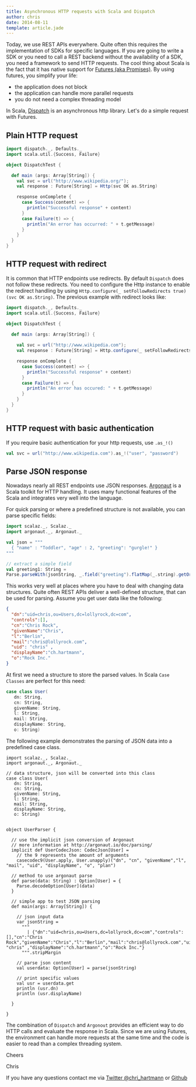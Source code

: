 ```yaml
---
title: Asynchronous HTTP requests with Scala and Dispatch
author: chris
date: 2014-08-11
template: article.jade
---
```


Today, we use REST APIs everywhere. Quite often this requires the implementation of SDKs for specific languages. If you are going to write a SDK or you need to call a REST backend without the availability of a SDK, you need a framework to send HTTP requests. The cool thing about Scala is the fact that it has native support for [Futures (aka Promises)](http://docs.scala-lang.org/overviews/core/futures.html). By using futures, you simplify your life:

 - the application does not block
 - the application can handle more parallel requests
 - you do not need a complex threading model

In Scala, [Dispatch](http://dispatch.databinder.net/Dispatch.html) is an asynchronous http library. Let's do a simple request with Futures.

## Plain HTTP request

```scala
import dispatch._, Defaults._
import scala.util.{Success, Failure}

object DispatchTest {

  def main (args: Array[String]) {
    val svc = url("http://www.wikipedia.org/");
    val response : Future[String] = Http(svc OK as.String)

    response onComplete {
      case Success(content) => {
        println("Successful response" + content)
      }
      case Failure(t) => {
        println("An error has occurred: " + t.getMessage)
      }
    }
  }
}
```

## HTTP request with redirect

It is common that HTTP endpoints use redirects. By default `Dispatch` does not follow these redirects. You need to configure the Http instance to enable the redirect handling by using `Http.configure(_ setFollowRedirects true)(svc OK as.String)`. The previous example with redirect looks like:

```scala
import dispatch._, Defaults._
import scala.util.{Success, Failure}

object DispatchTest {

  def main (args: Array[String]) {
    
    val svc = url("http://www.wikipedia.com");
    val response : Future[String] = Http.configure(_ setFollowRedirects true)(svc OK as.String)

    response onComplete {
      case Success(content) => {
        println("Successful response" + content)
      }
      case Failure(t) => {
        println("An error has occured: " + t.getMessage)
      }
    }
  }
}
```

## HTTP request with basic authentication

If you require basic authentication for your http requests, use `.as_!()`

```scala
val svc = url("http://www.wikipedia.com").as_!("user", "password")
```

## Parse JSON response

Nowadays nearly all REST endpoints use JSON responses. [Argonaut](http://argonaut.io/) is a Scala toolkit for HTTP handling. It uses many functional features of the Scala and integrates very well into the language.

For quick parsing or where a predefined structure is not available, you can parse specific fields:

```scala
import scalaz._, Scalaz._
import argonaut._, Argonaut._

val json = """
  { "name" : "Toddler", "age" : 2, "greeting": "gurgle!" }
"""

// extract a simple field
val greeting1: String =
Parse.parseWith(jsonString, _.field("greeting").flatMap(_.string).getOrElse(null), msg => msg)
```

This works very well at places where you have to deal with changing data structures. Quite often REST APIs deliver a well-defined structure, that can be used for parsing. Assume you get user data like the following:

```json
{
  "dn":"uid=chris,ou=Users,dc=lollyrock,dc=com",
  "controls":[],
  "cn":"Chris Rock",
  "givenName":"Chris",
  "l":"Berlin",
  "mail":"chris@lollyrock.com",
  "uid": "chris" ,
  "displayName":"ch.hartmann",
  "o":"Rock Inc."
}
```

At first we need a structure to store the parsed values. In Scala `Case Classes` are perfect for this need:

```scala
case class User(
   dn: String,
   cn: String,
   givenName: String,
   l: String,
   mail: String,
   displayName: String,
   o: String)
```

The following example demonstrates the parsing of JSON data into a predefined case class.

```
import scalaz._, Scalaz._
import argonaut._, Argonaut._

// data structure, json will be converted into this class
case class User(
   dn: String,
   cn: String,
   givenName: String,
   l: String,
   mail: String,
   displayName: String,
   o: String)


object UserParser {
  
  // use the implicit json conversion of Argonaut
  // more information at http://argonaut.io/doc/parsing/
  implicit def UserCodecJson: CodecJson[User] =
    // the 9 represents the amount of arguments
    casecodec9(User.apply, User.unapply)("dn", "cn", "givenName","l", "mail", "uid", "displayName", "o", "plan")

  // method to use argonaut parse
  def parse(data: String) : Option[User] = {
    Parse.decodeOption[User](data)
  }

  // simple app to test JSON parsing
  def main(args: Array[String]) {

    // json input data
    var jsonString =
      """
        | {"dn":"uid=chris,ou=Users,dc=lollyrock,dc=com","controls":[],"cn":"Chris Rock","givenName":"Chris","l":"Berlin","mail":"chris@lollyrock.com","uid": "chris" ,"displayName":"ch.hartmann","o":"Rock Inc."}
      """.stripMargin

    // parse json content
    val userdata: Option[User] = parse(jsonString)

    // print specific values
    val usr = userdata.get
    println (usr.dn)
    println (usr.displayName)

  }

}
```

The combination of `Dispatch` and `Argonout` provides an efficient way to do HTTP calls and evaluate the response in Scala. Since we are using Futures, the environment can handle more requests at the same time and the code is easier to read than a complex threading system.

Cheers

Chris 

If you have any questions contact me via [Twitter @chri_hartmann](https://twitter.com/chri_hartmann) or [Github](https://github.com/chris-rock)
